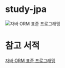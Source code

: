 # study-jpa

![자바 ORM 표준 프로그래밍](https://user-images.githubusercontent.com/62634753/133173698-3733e29d-46a3-408d-9aae-82a7d12059a1.jpg)

# 참고 서적
[자바 ORM 표준 프로그래밍](http://www.kyobobook.co.kr/product/detailViewKor.laf?ejkGb=KOR&mallGb=KOR&barcode=9788960777330&orderClick=LEa&Kc=)
